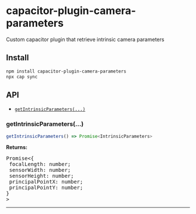 # capacitor-plugin-camera-parameters

Custom capacitor plugin that retrieve intrinsic camera parameters

## Install

```bash
npm install capacitor-plugin-camera-parameters
npx cap sync
```

## API

<docgen-index>

* [`getIntrinsicParameters(...)`](#getIntrinsicParameters)

</docgen-index>

<docgen-api>
<!--Update the source file JSDoc comments and rerun docgen to update the docs below-->

### getIntrinsicParameters(...)

```typescript
getIntrinsicParameters() => Promise<IntrinsicParameters>
```

**Returns:**
<pre>
Promise&lt;{ 
&ensp;focalLength: number;
&ensp;sensorWidth: number;
&ensp;sensorHeight: number;
&ensp;principalPointX: number;
&ensp;principalPointY: number;
}
&gt;</pre>

--------------------

</docgen-api>
